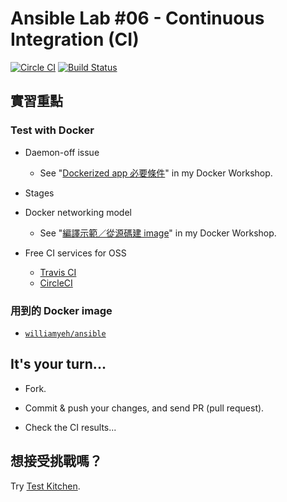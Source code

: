 Ansible Lab #06 - Continuous Integration (CI)
===

[![Circle CI](https://circleci.com/gh/softarch-school/ansible-workshop.svg?style=shield)](https://circleci.com/gh/softarch-school/ansible-workshop) [![Build Status](https://travis-ci.org/softarch-school/ansible-workshop.svg?branch=master)](https://travis-ci.org/softarch-school/ansible-workshop)


## 實習重點

### Test with Docker

- Daemon-off issue
  - See "[Dockerized app 必要條件](http://william-yeh.github.io/docker-workshop/slides/dockerize.html)" in my Docker Workshop.

- Stages

- Docker networking model
  - See "[編譯示範／從源碼建 image](http://william-yeh.github.io/docker-workshop/slides/build-pl.html)" in my Docker Workshop.

- Free CI services for OSS
  - [Travis CI](https://travis-ci.org/)
  - [CircleCI](https://circleci.com/)


### 用到的 Docker image

- [`williamyeh/ansible`](https://github.com/William-Yeh/docker-ansible)



## It's your turn...

- Fork.

- Commit & push your changes, and send PR (pull request).

- Check the CI results...


## 想接受挑戰嗎？

Try [Test Kitchen](http://kitchen.ci/).
